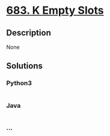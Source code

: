 # [683. K Empty Slots](https://leetcode.com/problems/k-empty-slots)

## Description
None


## Solutions


### Python3

```python

```

### Java

```java

```

### ...
```

```
